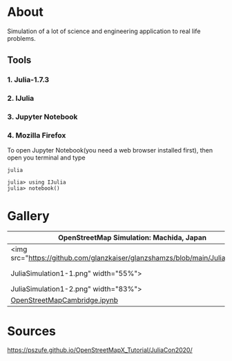 # About
Simulation of a lot of science and engineering application to real life problems.

## Tools
### 1. Julia-1.7.3
### 2. IJulia
### 3. Jupyter Notebook
### 4. Mozilla Firefox

To open Jupyter Notebook(you need a web browser installed first), then open you terminal and type
```
julia

julia> using IJulia
julia> notebook()
```

# Gallery

| OpenStreetMap Simulation: Machida, Japan | OpenStreetMap Simulation Plot: Cambridge, UK | 
| ------------- | ------------- | 
| <img src="https://github.com/glanzkaiser/glanzshamzs/blob/main/Julia/images/
JuliaSimulation1-1.png" width="55%"> | <img src="https://github.com/glanzkaiser/glanzshamzs/blob/main/Julia/images/
JuliaSimulation1-2.png" width="83%"> | 
| <a href="https://github.com/glanzkaiser/glanzshamzs/blob/main/Julia/Simulations/OpenStreetMapCambridge.ipynb">OpenStreetMapCambridge.ipynb</a> | <a href="https://github.com/glanzkaiser/glanzshamzs/blob/main/Julia/Simulations/OpenStreetMapMachida.ipynb">OpenStreetMapMachida.ipynb</a> | 

# Sources

https://pszufe.github.io/OpenStreetMapX_Tutorial/JuliaCon2020/
